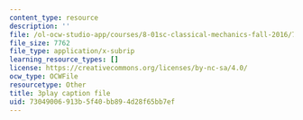 ```yaml
---
content_type: resource
description: ''
file: /ol-ocw-studio-app/courses/8-01sc-classical-mechanics-fall-2016/73049006913b5f40bb894d28f65bb7ef_NCCzjtqZ28M.vtt
file_size: 7762
file_type: application/x-subrip
learning_resource_types: []
license: https://creativecommons.org/licenses/by-nc-sa/4.0/
ocw_type: OCWFile
resourcetype: Other
title: 3play caption file
uid: 73049006-913b-5f40-bb89-4d28f65bb7ef
---
```

